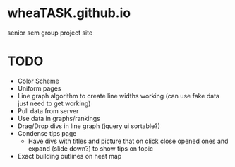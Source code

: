 # wheaTASK.github.io
senior sem group project site

# TODO
* Color Scheme
* Uniform pages
* Line graph algorithm to create line widths working (can use fake data just need to get working)
* Pull data from server
* Use data in graphs/rankings
* Drag/Drop divs in line graph (jquery ui sortable?)
* Condense tips page
  * Have divs with titles and picture that on click close opened ones and expand (slide down?) to show tips on topic
* Exact building outlines on heat map